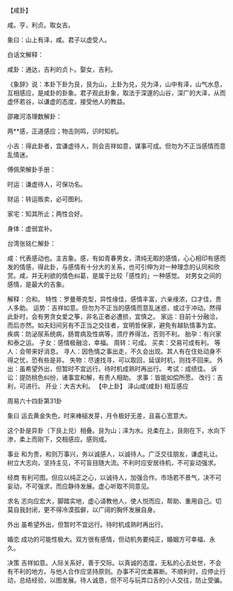 【咸卦】

咸。亨，利贞。取女吉。

象曰：山上有泽，咸。君子以虚受人。

白话文解释：

咸卦：通达，吉利的贞卜。娶女，吉利。

《象辞》说：本卦下卦为艮，艮为山，上卦为兑，兑为泽，山中有泽，山气水息，互相感应，是咸卦的卦象。君子观此卦象，取法于深邃的山谷，深广的大泽，从而虚怀若谷，以谦虚的态度，接受他人的教益。

邵雍河洛理数解卦：

两**感，正道感应；物击则鸣，识时知机。

小吉：得此卦者，宜谦虚待人，则会吉祥如意，谋事可成。但勿为不正当感情而意乱情迷。

傅佩荣解卦手册：

时运：谦虚待人，可保功名。

财运：转运贩卖，必可图利。

家宅：知其所止；两性合好。

身体：虚弱宜补。

台湾张铭仁解卦：

咸：代表感动也。主吉象。感，有如青春男女，清纯无暇的感情，心心相印有感而发的情感，得此卦，与感情有十分大的关系，也可引伸为对一种理念的认同和欣赏。咸，并无利欲的情色纠葛，是属于比较「感性的」一种感觉。 对男女之间的感情，是最大的吉象。

解释：合和。
特性：罗曼蒂克型，异性缘佳，感情丰富，六亲缘浓，口才佳，贵人多助。
运势：吉祥如意。但勿为不正当的感情而意乱迷惑，或过于冲动。然得此卦时，会有男贪女爱之筝，非名正者必遭损，宜慎之。
家运：目前十分融洽，而后亦然。如夫妇间另有不正当之交往者，宜明哲保家，避免有越轨情事为宜。
疾病：防泌尿系统病，肠胃病及性病等，须疗养得法，否则不利。
胎孕：有兴家和泰之运。
子女：感情极融洽，幸福。
周转：可成。
买卖：交易可成有利。
等人：会带来好消息。
寻人：因色情之事出走，不久会出现。其人有在住处动身不得之忧，恐有些是非。
失物：尽速找寻，可以取回，延误时机，则找不回来。
外出：虽希望外出，但暂时不宜远行。待时机成熟时再出行。
考试：成绩佳。
诉讼：提防桃色纠纷，诸事宜和解，有贵人相助。
求事：皆能如偿所愿。
改行：吉利，可进行。
开业：大吉大利。
【中上卦】 泽山咸(咸卦) 相互感应

周易六十四卦第31卦

象曰 运去黄金失色，时来棒槌发芽，月令极好无差，且喜心宽意大。

这个卦是异卦（下艮上兑）相叠。艮为山；泽为水。兑柔在上，艮刚在下，水向下渗，柔上而刚下，交相感应。感则成。

事业 和为贵，和则万事兴，务以诚感人，以诚待人。广泛交往朋友，谦虚礼让。树立大志向，坚持主见，不可盲目随大流。不利时应安居待机，不可妄动强求。

经商 有利可图。但应以纯正之心，以诚待人，加强合作。市场若不景气，决不可妄动，不可强求，而应静待发展。虚心听取不同意见。

求名 志向应宏大，脚踏实地，虚心请教他人，使人悦而应，帮助、重用自己。切莫自我封闭，更不得冷漠孤僻，以广阔的胸怀发展自身。

外出 虽希望外出，但暂时不宜远行。待时机成熟时再出行。

婚恋 成功的可能性极大。双方很有感情，但动机务要纯正，婚姻方可幸福、永久。

决策 吉祥如意。人际关系好，善于交际。以真诚的态度，无私的心去处世，不会有不利的地方。与他人合作应坚持原则。办事不可优柔寡断。不顺利时，应停止行动，总结经验，以图发展。待人诚恳，但不可与玩弄口舌的小人交往，防止受骗。
